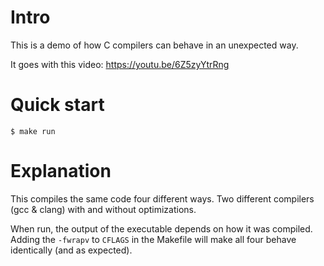 # Intro

This is a demo of how C compilers can behave in an unexpected way.

It goes with this video: https://youtu.be/6Z5zyYtrRng 

# Quick start
```console
$ make run
```

# Explanation

This compiles the same code four different ways.  Two different compilers (gcc & clang) with and without optimizations.

When run, the output of the executable depends on how it was compiled.  Adding the `-fwrapv` to `CFLAGS` in the Makefile will make all four behave identically (and as expected).
